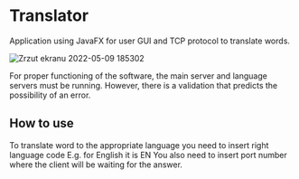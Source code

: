 # Translator
Application using JavaFX for user GUI and TCP protocol to translate words.

![Zrzut ekranu 2022-05-09 185302](https://user-images.githubusercontent.com/99674392/167459216-61d54518-b96f-47d9-9de4-4dac0626bd12.png)

For proper functioning of the software, the main server and language servers must be running.
However, there is a validation that predicts the possibility of an error.

## How to use
To translate word to the appropriate language you need to insert right language code E.g. for English it is EN
You also need to insert port number where the client will be waiting for the answer.





